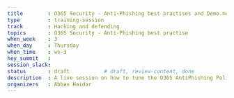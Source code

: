 ```yaml
---
title        : O365 Security - Anti-Phishing best practises and Demo.md
type         : training-session
track        : Hacking and defending
topics       : O365 Security - Anti-Phishing best practise
when_week    : 3
when_day     : Thursday
when_time    : ws-3
hey_summit   : 
session_slack:
status       : draft           # draft, review-content, done
description  : A live session on how to tune the O365 AntiPhishing Policies with a live demo
organizers   : Abbas Haidar
---
```


